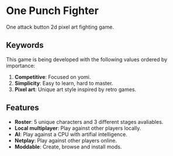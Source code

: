One Punch Fighter
=================

One attack button 2d pixel art fighting game.

## Keywords

This game is being developed with the following values ordered by importance:

1. **Competitive**: Focused on yomi.
2. **Simplicity**: Easy to learn, hard to master.
3. **Pixel art**: Unique art style inspired by retro games.

## Features

* **Roster**: 5 unique characters and 3 different stages avaliables.
* **Local multiplayer**: Play against other players locally.
* **AI**: Play against a CPU with artifial intelligence.
* **Netplay**: Play against other players online.
* **Moddable**: Create, browse and install mods.
